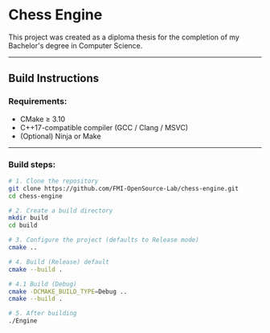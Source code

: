 # Chess Engine
This project was created as a diploma thesis for the completion of my Bachelor's degree in Computer Science.

---

## Build Instructions

### Requirements:
- CMake ≥ 3.10
- C++17-compatible compiler (GCC / Clang / MSVC)
- (Optional) Ninja or Make

---
### Build steps:

```bash
# 1. Clone the repository
git clone https://github.com/FMI-OpenSource-Lab/chess-engine.git
cd chess-engine

# 2. Create a build directory
mkdir build
cd build

# 3. Configure the project (defaults to Release mode)
cmake ..

# 4. Build (Release) default
cmake --build .

# 4.1 Build (Debug)
cmake -DCMAKE_BUILD_TYPE=Debug ..
cmake --build .

# 5. After building
./Engine
